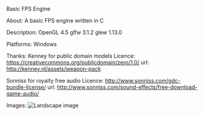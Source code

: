 Basic FPS Engine

About:
  A basic FPS engine written in C

Description:
  OpenGL 4.5
  glfw 3.1.2
  glew 1.13.0

Platforms:
  Windows

Thanks:
  Kenney for public domain models
  Licence: https://creativecommons.org/publicdomain/zero/1.0/
  url: http://kenney.nl/assets/weapon-pack
  
  Sonniss for royalty free audio
  Licence: http://www.sonniss.com/gdc-bundle-license/
  url: http://www.sonniss.com/sound-effects/free-download-game-audio/

Images:
![Landscape image](/images/landscape_001.jpg?raw=true "First view of a heightmap terrain")